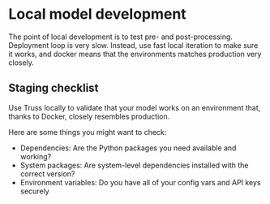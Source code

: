 # Local model development



The point of local development is to test pre- and post-processing. Deployment loop is very slow. Instead, use fast local iteration to make sure it works, and docker means that the environments matches production very closely.


## Staging checklist

Use Truss locally to validate that your model works on an environment that, thanks to Docker, closely resembles production.

Here are some things you might want to check:

* Dependencies: Are the Python packages you need available and working?
* System packages: Are system-level dependencies installed with the correct version?
* Environment variables: Do you have all of your config vars and API keys securely